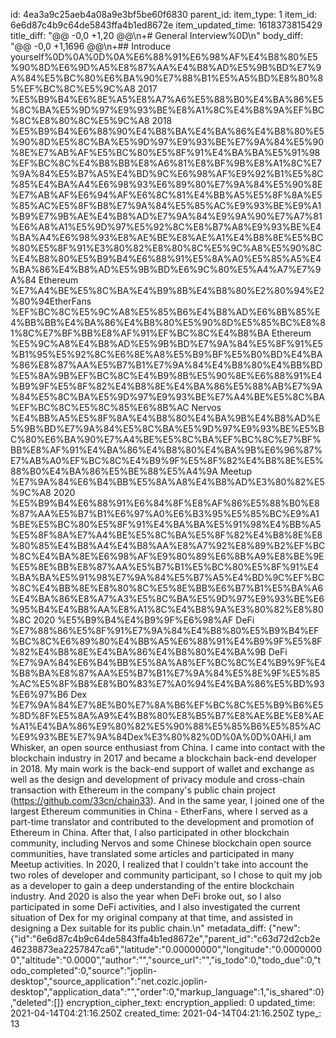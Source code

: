 id: 4ea3a9c25aeb4a08a9e3bf5be60f6830
parent_id: 
item_type: 1
item_id: 6e6d87c4b9c64de5843ffa4b1ed8672e
item_updated_time: 1618373815429
title_diff: "@@ -0,0 +1,20 @@\\n+# General Interview%0D\\n"
body_diff: "@@ -0,0 +1,1696 @@\\n+## Introduce yourself%0D%0A%0D%0A%E6%88%91%E6%98%AF%E4%B8%80%E5%90%8D%E6%9D%A5%E8%87%AA%E4%B8%AD%E5%9B%BD%E7%9A%84%E5%BC%80%E6%BA%90%E7%88%B1%E5%A5%BD%E8%80%85%EF%BC%8C%E5%9C%A8 2017 %E5%B9%B4%E6%8E%A5%E8%A7%A6%E5%88%B0%E4%BA%86%E5%8C%BA%E5%9D%97%E9%93%BE%E8%A1%8C%E4%B8%9A%EF%BC%8C%E8%80%8C%E5%9C%A8 2018 %E5%B9%B4%E6%88%90%E4%B8%BA%E4%BA%86%E4%B8%80%E5%90%8D%E5%8C%BA%E5%9D%97%E9%93%BE%E7%9A%84%E5%90%8E%E7%AB%AF%E5%BC%80%E5%8F%91%E4%BA%BA%E5%91%98%EF%BC%8C%E4%B8%BB%E8%A6%81%E8%BF%9B%E8%A1%8C%E7%9A%84%E5%B7%A5%E4%BD%9C%E6%98%AF%E9%92%B1%E5%8C%85%E4%BA%A4%E6%98%93%E6%89%80%E7%9A%84%E5%90%8E%E7%AB%AF%E6%94%AF%E6%8C%81%E4%BB%A5%E5%8F%8A%E5%85%AC%E5%8F%B8%E7%9A%84%E5%85%AC%E9%93%BE%E9%A1%B9%E7%9B%AE%E4%B8%AD%E7%9A%84%E9%9A%90%E7%A7%81%E6%A8%A1%E5%9D%97%E5%92%8C%E8%B7%A8%E9%93%BE%E4%BA%A4%E6%98%93%E8%AE%BE%E8%AE%A1%E4%B8%8E%E5%BC%80%E5%8F%91%E3%80%82%E8%80%8C%E5%9C%A8%E5%90%8C%E4%B8%80%E5%B9%B4%E6%88%91%E5%8A%A0%E5%85%A5%E4%BA%86%E4%B8%AD%E5%9B%BD%E6%9C%80%E5%A4%A7%E7%9A%84 Ethereum %E7%A4%BE%E5%8C%BA%E4%B9%8B%E4%B8%80%E2%80%94%E2%80%94EtherFans %EF%BC%8C%E5%9C%A8%E5%85%B6%E4%B8%AD%E6%8B%85%E4%BB%BB%E4%BA%86%E4%B8%80%E5%90%8D%E5%85%BC%E8%81%8C%E7%BF%BB%E8%AF%91%EF%BC%8C%E4%B8%BA Ethereum %E5%9C%A8%E4%B8%AD%E5%9B%BD%E7%9A%84%E5%8F%91%E5%B1%95%E5%92%8C%E6%8E%A8%E5%B9%BF%E5%B0%BD%E4%BA%86%E8%87%AA%E5%B7%B1%E7%9A%84%E4%B8%80%E4%BB%BD%E5%8A%9B%EF%BC%8C%E4%B9%8B%E5%90%8E%E6%88%91%E4%B9%9F%E5%8F%82%E4%B8%8E%E4%BA%86%E5%88%AB%E7%9A%84%E5%8C%BA%E5%9D%97%E9%93%BE%E7%A4%BE%E5%8C%BA%EF%BC%8C%E5%8C%85%E6%8B%AC Nervos %E4%BB%A5%E5%8F%8A%E4%B8%80%E4%BA%9B%E4%B8%AD%E5%9B%BD%E7%9A%84%E5%8C%BA%E5%9D%97%E9%93%BE%E5%BC%80%E6%BA%90%E7%A4%BE%E5%8C%BA%EF%BC%8C%E7%BF%BB%E8%AF%91%E4%BA%86%E4%B8%80%E4%BA%9B%E6%96%87%E7%AB%A0%EF%BC%8C%E4%B9%9F%E5%8F%82%E4%B8%8E%E5%88%B0%E4%BA%86%E5%BE%88%E5%A4%9A Meetup %E7%9A%84%E6%B4%BB%E5%8A%A8%E4%B8%AD%E3%80%82%E5%9C%A8 2020 %E5%B9%B4%E6%88%91%E6%84%8F%E8%AF%86%E5%88%B0%E8%87%AA%E5%B7%B1%E6%97%A0%E6%B3%95%E5%85%BC%E9%A1%BE%E5%BC%80%E5%8F%91%E4%BA%BA%E5%91%98%E4%BB%A5%E5%8F%8A%E7%A4%BE%E5%8C%BA%E5%8F%82%E4%B8%8E%E8%80%85%E4%B8%A4%E4%B8%AA%E8%A7%92%E8%89%B2%EF%BC%8C%E4%BA%8E%E6%98%AF%E9%80%89%E6%8B%A9%E8%BE%9E%E5%8E%BB%E8%87%AA%E5%B7%B1%E5%BC%80%E5%8F%91%E4%BA%BA%E5%91%98%E7%9A%84%E5%B7%A5%E4%BD%9C%EF%BC%8C%E4%BB%8E%E8%80%8C%E5%8E%BB%E6%B7%B1%E5%BA%A6%E4%BA%86%E8%A7%A3%E5%8C%BA%E5%9D%97%E9%93%BE%E6%95%B4%E4%B8%AA%E8%A1%8C%E4%B8%9A%E3%80%82%E8%80%8C 2020 %E5%B9%B4%E4%B9%9F%E6%98%AF DeFi %E7%88%86%E5%8F%91%E7%9A%84%E4%B8%80%E5%B9%B4%EF%BC%8C%E6%89%80%E4%BB%A5%E6%88%91%E4%B9%9F%E5%8F%82%E4%B8%8E%E4%BA%86%E4%B8%80%E4%BA%9B DeFi %E7%9A%84%E6%B4%BB%E5%8A%A8%EF%BC%8C%E4%B9%9F%E4%B8%BA%E8%87%AA%E5%B7%B1%E7%9A%84%E5%8E%9F%E5%85%AC%E5%8F%B8%E8%B0%83%E7%A0%94%E4%BA%86%E5%BD%93%E6%97%B6 Dex %E7%9A%84%E7%8E%B0%E7%8A%B6%EF%BC%8C%E5%B9%B6%E5%8D%8F%E5%8A%A9%E4%B8%80%E8%B5%B7%E8%AE%BE%E8%AE%A1%E4%BA%86%E9%80%82%E5%90%88%E5%85%B6%E5%85%AC%E9%93%BE%E7%9A%84Dex%E3%80%82%0D%0A%0D%0AHi,I am Whisker, an open source enthusiast from China. I came into contact with the blockchain industry in 2017 and became a blockchain back-end developer in 2018. My main work is the back-end support of wallet and exchange as well as the design and development of privacy module and cross-chain transaction with Ethereum in the company's public chain project (https://github.com/33cn/chain33). And in the same year, I joined one of the largest Ethereum communities in China - EtherFans, where I served as a part-time translator and contributed to the development and promotion of Ethereum in China. After that, I also participated in other blockchain community, including Nervos and some Chinese blockchain open source communities, have translated some articles and participated in many Meetup activities. In 2020, I realized that I couldn't take into account the two roles of developer and community participant, so I chose to quit my job as a developer to gain a deep understanding of the entire blockchain industry. And 2020 is also the year when DeFi broke out, so I also participated in some DeFi activities, and I also investigated the current situation of Dex for my original company at that time, and assisted in designing a Dex suitable for its public chain.\\n"
metadata_diff: {"new":{"id":"6e6d87c4b9c64de5843ffa4b1ed8672e","parent_id":"c63d72d2cb2e46238873ea2257847ca6","latitude":"0.00000000","longitude":"0.00000000","altitude":"0.0000","author":"","source_url":"","is_todo":0,"todo_due":0,"todo_completed":0,"source":"joplin-desktop","source_application":"net.cozic.joplin-desktop","application_data":"","order":0,"markup_language":1,"is_shared":0},"deleted":[]}
encryption_cipher_text: 
encryption_applied: 0
updated_time: 2021-04-14T04:21:16.250Z
created_time: 2021-04-14T04:21:16.250Z
type_: 13